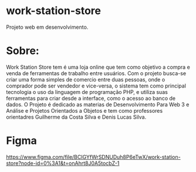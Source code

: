 # work-station-store
Projeto web em desenvolvimento.

# Sobre:
Work Station Store tem é uma loja online que tem como objetivo a compra e venda de ferramentas de trabalho entre usuários. Com o projeto busca-se criar uma forma simples de comercio entre duas pessoas, onde o comprador pode ser vendedor e vice-versa, o sistema tem como principal tecnologia o uso da linguagem de programação PHP, e utiliza suas ferramentas para criar desde a interface, como o acesso ao banco de dados. O Projeto é dedicado as materias de Desenvolvimento Para Web 3 e Análise e Projetos Orientados a Objetos e tem como professores orientadres Guilherme da Costa Silva e Denis Lucas Silva.

# Figma
https://www.figma.com/file/BCIGYfWrSDNUDuh8P6eTwX/work-station-store?node-id=0%3A1&t=onAhrt8J0A5tocbZ-1
